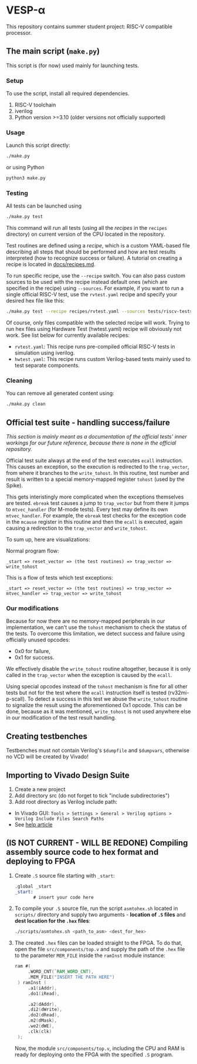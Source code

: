 # VESP-α
This repository contains summer student project: RISC-V compatible processor.

## The main script (`make.py`)
This script is (for now) used mainly for launching tests.

### Setup
To use the script, install all required dependencies.

1. RISC-V toolchain
2. iverilog
3. Python version >=3.10 (older versions not officially supported)

### Usage

Launch this script directly:
```sh
./make.py
```

or using Python
```sh
python3 make.py
```

### Testing
All tests can be launched using
```sh
./make.py test
```
This command will run all tests (using all the *recipes* in the `recipes` directory) on current version of the CPU located in the repository.

Test routines are defined using a *recipe*, which is a custom YAML-based file describing all steps that should be performed and how are test results interpreted (how to recognize success or failure). A tutorial on creating a recipe is located in [docs/recipes.md](docs/recipes.md). 

To run specific recipe, use the `--recipe` switch. You can also pass custom sources to be used with the recipe instead default ones (which are specified in the recipe) using `--sources`. For example, if you want to run a single official RISC-V test, use the `rvtest.yaml` recipe and specify your desired hex file like this:
```sh
./make.py test --recipe recipes/rvtest.yaml --sources tests/riscv-tests-hex/rv32ui-p-add.hex
```

Of course, only files compatible with the selected recipe will work. Trying to run hex files using Hardware Test (hwtest.yaml) recipe will obviously not work. See list below for currently available recipes:
- `rvtest.yaml`: This recipe runs pre-compiled official RISC-V tests in simulation using iverilog.
- `hwtest.yaml`: This recipe runs custom Verilog-based tests mainly used to test separate components.

### Cleaning
You can remove all generated content using:
```sh
./make.py clean
```

## Official test suite - handling success/failure
*This section is mainly meant as a documentation of the official tests' inner workings for our future reference, because there is none in the official repository.*

Official test suite always at the end of the test executes `ecall` instruction. This causes an exception, so the execution is redirected to the `trap_vector`, from where it branches to the `write_tohost`. In this routine, test number and result is written to a special memory-mapped register `tohost` (used by the Spike).

This gets interistingly more complicated when the exceptions themselves are tested. `ebreak` test causes a jump to `trap_vector` but from there it jumps to `mtvec_handler` (for M-mode tests). Every test may define its own `mtvec_handler`. For example, the `ebreak` test checks for the exception code in the `mcause` register in this routine and then the `ecall` is executed, again causing a redirection to the `trap_vector` and `write_tohost`.

To sum up, here are visualizations:

Normal program flow:
```
_start => reset_vector => (the test routines) => trap_vector => write_tohost
```

This is a flow of tests which test exceptions:
```
_start => reset_vector => (the test routines) => trap_vector => mtvec_handler => trap_vector => write_tohost
```

### Our modifications
Because for now there are no memory-mapped peripherals in our implementation, we can't use the `tohost` mechanism to check the status of the tests. To overcome this limitation, we detect success and failure using officially unused opcodes:
- 0x0 for failure,
- 0x1 for success.

We effectively disable the `write_tohost` routine altogether, because it is only called in the `trap_vector` when the exception is caused by the `ecall`. 

Using special opcodes instead of the `tohost` mechanism is fine for all other tests but not for the test where the `ecall` instruction itself is tested (rv32mi-p-scall). To detect a success in this test we abuse the `write_tohost` routine to signalize the result using the aforementioned 0x1 opcode. This can be done, because as it was mentioned, `write_tohost` is not used anywhere else in our modification of the test result handling.

## Creating testbenches
Testbenches must not contain Verilog's `$dumpfile` and `$dumpvars`, otherwise no VCD will be created by Vivado!

## Importing to Vivado Design Suite
1. Create a new project
2. Add directory src (do not forget to tick "include subdirectories")
3. Add root directory as Verilog include path:
  - In Vivado GUI: `Tools > Settings > General > Verilog options > Verilog Include Files Search Paths`
  - See [help article](https://support.xilinx.com/s/article/54006?language=en_US)

## (IS NOT CURRENT - WILL BE REDONE) Compiling assembly source code to hex format and deploying to FPGA
1. Create `.S` source file starting with `_start`:
   ```asm
   .global _start
   _start:
          # insert your code here
   ```
2. To compile your `.S` source file, run the script `asmtohex.sh` located in `scripts/` directory and supply two arguments - **location of `.S` files** and **dest location for the `.hex` files**:
   ```sh
   ./scripts/asmtohex.sh <path_to_asm> <dest_for_hex>
   ```
3. The created `.hex` files can be loaded straight to the FPGA. To do that, open the file `src/components/top.v` and supply the path of the `.hex` file to the parameter `MEM_FILE` inside the `ramInst` module instance:
   ```verilog
   ram #(
        .WORD_CNT(`RAM_WORD_CNT),
        .MEM_FILE("INSERT THE PATH HERE")
    ) ramInst (
        .a1(iAddr),
        .do1(iRead),

        .a2(dAddr),
        .di2(dWrite),
        .do2(dRead),
        .m2(dMask),
        .we2(dWE),
        .clk(clk)
    );
   ```
   Now, the module `src/components/top.v`, including the CPU and RAM is ready for deploying onto the FPGA with the specified `.S` program.
